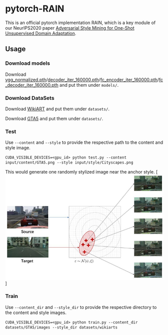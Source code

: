 # pytorch-RAIN

This is an official pytorch implementation RAIN, which is a key module of our NeurIPS2020 paper [Adversarial Style Mining for One-Shot Unsupervised Domain Adaptation](https://proceedings.neurips.cc/paper/2020/hash/ed265bc903a5a097f61d3ec064d96d2e-Abstract.html).


## Usage

### Download models
Download [vgg_normalized.pth](https://drive.google.com/file/d/1EwhOhRSRxDfGebTyMAFMLxZgd-fztc9o/view?usp=sharing)/[decoder_iter_160000.pth](https://drive.google.com/file/d/1p56j29T2B-q2LAEpiwwW3ahlkEep0yNq/view?usp=sharing)/[fc_encoder_iter_160000.pth](https://drive.google.com/file/d/1MzeG28skoWdcjjc0DbmYj4iPbnZbbfDm/view?usp=sharing)/[fc_decoder_iter_160000.pth](https://drive.google.com/file/d/1xrkpSPljeGJvhBYQbL8yLiOIRmWGxBc0/view?usp=sharing) and put them under `models/`.

### Download DataSets
Download [WikiART](https://storage.googleapis.com/kagglesdsdata/competitions/5127/868727/train.zip?GoogleAccessId=web-data@kaggle-161607.iam.gserviceaccount.com&Expires=1607156836&Signature=WyHDcxlognSXjpF0nYeRMMUGzdn%2B0n6knOT3I%2BygltsMFfSoT2AoWBP4Swaaacs6j9J7vpG3SiYTskH90POT6olz1FNsBO3pd0YKPyRTNb6%2BpoTXZTe5p2GHXP3l7FF6CryIu8yzGUErDEHnky0ZHQ23riSVJG%2F95JikmY9xdXhbKZqD7I%2Bktoup8T1r%2BhgGtayZAXRaerhTwhekYPMQKvIUQvdWedvEyAqo5%2BouUiM8KTKfuTcsnZ1a4H7Q0IYIJMMk5nbuoy5z80gqUGhBf8kI17RSTEpOY7q4Gz5lU66rCtjElvjGSHsgWdfGcqSxQ2zD2%2B%2FSHMCzcFHViC1oBQ%3D%3D&response-content-disposition=attachment%3B+filename%3Dtrain.zip) and put them under `datasets/`.

Download [GTA5](https://download.visinf.tu-darmstadt.de/data/from_games/) and put them under `datasets/`.


### Test
Use `--content` and `--style` to provide the respective path to the content and style image.
```
CUDA_VISIBLE_DEVICES=<gpu_id> python test.py --content input/content/GTA5.png --style input/style/Cityscapes.png
```

This would generate one randomly stylized image near the anchor style.
[![Sampling](https://github.com/RoyalVane/ASM/blob/main/RAIN/RAIN_anchored_sampling.jpg)]

### Train
Use `--content_dir` and `--style_dir` to provide the respective directory to the content and style images.
```
CUDA_VISIBLE_DEVICES=<gpu_id> python train.py --content_dir datasets/GTA5/images --style_dir datasets/wikiarts
```



